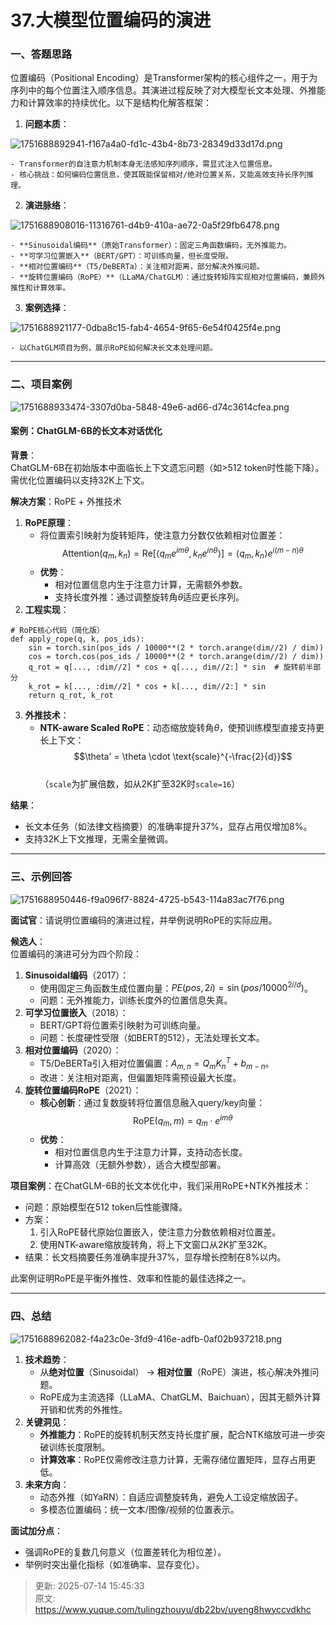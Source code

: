 # 37.大模型位置编码的演进

### 一、答题思路
位置编码（Positional Encoding）是Transformer架构的核心组件之一，用于为序列中的每个位置注入顺序信息。其演进过程反映了对大模型长文本处理、外推能力和计算效率的持续优化。以下是结构化解答框架：

1. **问题本质**：

![1751688892941-f167a4a0-fd1c-43b4-8b73-28349d33d17d.png](./img/3BkqYYQbGxkqAxhW/1751688892941-f167a4a0-fd1c-43b4-8b73-28349d33d17d-709151.png)

    - Transformer的自注意力机制本身无法感知序列顺序，需显式注入位置信息。 
    - 核心挑战：如何编码位置信息，使其既能保留相对/绝对位置关系，又能高效支持长序列推理。
2. **演进脉络**：

![1751688908016-11316761-d4b9-410a-ae72-0a5f29fb6478.png](./img/3BkqYYQbGxkqAxhW/1751688908016-11316761-d4b9-410a-ae72-0a5f29fb6478-583278.png)

    - **Sinusoidal编码**（原始Transformer）：固定三角函数编码，无外推能力。
    - **可学习位置嵌入**（BERT/GPT）：可训练向量，但长度受限。
    - **相对位置编码**（T5/DeBERTa）：关注相对距离，部分解决外推问题。
    - **旋转位置编码（RoPE）**（LLaMA/ChatGLM）：通过旋转矩阵实现相对位置编码，兼顾外推性和计算效率。 
3. **案例选择**：

![1751688921177-0dba8c15-fab4-4654-9f65-6e54f0425f4e.png](./img/3BkqYYQbGxkqAxhW/1751688921177-0dba8c15-fab4-4654-9f65-6e54f0425f4e-182749.png)

    - 以ChatGLM项目为例，展示RoPE如何解决长文本处理问题。

---

### 二、项目案例
![1751688933474-3307d0ba-5848-49e6-ad66-d74c3614cfea.png](./img/3BkqYYQbGxkqAxhW/1751688933474-3307d0ba-5848-49e6-ad66-d74c3614cfea-197237.png)

#### **案例：ChatGLM-6B的长文本对话优化**
**背景**：  
ChatGLM-6B在初始版本中面临长上下文遗忘问题（如>512 token时性能下降）。需优化位置编码以支持32K上下文。

**解决方案**：RoPE + 外推技术

1. **RoPE原理**：
    - 将位置索引映射为旋转矩阵，使注意力分数仅依赖相对位置差：  
$$\text{Attention}(q_m, k_n) = \text{Re}[\langle q_m e^{im\theta}, k_n e^{in\theta} \rangle] = \langle q_m, k_n \rangle e^{i(m-n)\theta}$$
    - **优势**： 
        * 相对位置信息内生于注意力计算，无需额外参数。
        * 支持长度外推：通过调整旋转角$\theta$适应更长序列。
2. **工程实现**：

```plain
# RoPE核心代码（简化版）  
def apply_rope(q, k, pos_ids):  
    sin = torch.sin(pos_ids / 10000**(2 * torch.arange(dim//2) / dim))  
    cos = torch.cos(pos_ids / 10000**(2 * torch.arange(dim//2) / dim))  
    q_rot = q[..., :dim//2] * cos + q[..., dim//2:] * sin  # 旋转前半部分  
    k_rot = k[..., :dim//2] * cos + k[..., dim//2:] * sin  
    return q_rot, k_rot
```

3. **外推技术**：
    - **NTK-aware Scaled RoPE**：动态缩放旋转角$\theta$，使预训练模型直接支持更长上下文：  
$$\theta' = \theta \cdot \text{scale}^{-\frac{2}{d}}$$  
（`scale`为扩展倍数，如从2K扩至32K时`scale=16`）

**结果**：

+ 长文本任务（如法律文档摘要）的准确率提升37%，显存占用仅增加8%。
+ 支持32K上下文推理，无需全量微调。

---

### 三、示例回答
![1751688950446-f9a096f7-8824-4725-b543-114a83ac7f76.png](./img/3BkqYYQbGxkqAxhW/1751688950446-f9a096f7-8824-4725-b543-114a83ac7f76-781965.png)

**面试官**：请说明位置编码的演进过程，并举例说明RoPE的实际应用。 

**候选人**：  
位置编码的演进可分为四个阶段：

1. **Sinusoidal编码**（2017）： 
    - 使用固定三角函数生成位置向量：$PE(pos, 2i)=\sin(pos/10000^{2i/d})$。 
    - 问题：无外推能力，训练长度外的位置信息失真。 
2. **可学习位置嵌入**（2018）： 
    - BERT/GPT将位置索引映射为可训练向量。
    - 问题：长度硬性受限（如BERT的512），无法处理长文本。
3. **相对位置编码**（2020）： 
    - T5/DeBERTa引入相对位置偏置：$A_{m,n} = Q_m K_n^T + b_{m-n}$。
    - 改进：关注相对距离，但偏置矩阵需预设最大长度。
4. **旋转位置编码RoPE**（2021）： 
    - **核心创新**：通过复数旋转将位置信息融入query/key向量：  
$$\text{RoPE}(q_m, m) = q_m \cdot e^{im\theta}$$
    - **优势**： 
        * 相对位置信息内生于注意力计算，支持动态长度。
        * 计算高效（无额外参数），适合大模型部署。

**项目案例**：在ChatGLM-6B的长文本优化中，我们采用RoPE+NTK外推技术：

+ 问题：原始模型在512 token后性能骤降。
+ 方案： 
    1. 引入RoPE替代原始位置嵌入，使注意力分数依赖相对位置差。 
    2. 使用NTK-aware缩放旋转角，将上下文窗口从2K扩至32K。
+ 结果：长文档摘要任务准确率提升37%，显存增长控制在8%以内。

此案例证明RoPE是平衡外推性、效率和性能的最佳选择之一。

---

### 四、总结
![1751688962082-f4a23c0e-3fd9-416e-adfb-0af02b937218.png](./img/3BkqYYQbGxkqAxhW/1751688962082-f4a23c0e-3fd9-416e-adfb-0af02b937218-222230.png)

1. **技术趋势**：
    - 从**绝对位置**（Sinusoidal） → **相对位置**（RoPE）演进，核心解决外推问题。
    - RoPE成为主流选择（LLaMA、ChatGLM、Baichuan），因其无额外计算开销和优秀的外推性。
2. **关键洞见**：
    - **外推能力**：RoPE的旋转机制天然支持长度扩展，配合NTK缩放可进一步突破训练长度限制。
    - **计算效率**：RoPE仅需修改注意力计算，无需存储位置矩阵，显存占用更低。
3. **未来方向**：
    - 动态外推（如YaRN）：自适应调整旋转角，避免人工设定缩放因子。
    - 多模态位置编码：统一文本/图像/视频的位置表示。

**面试加分点**：

+ 强调RoPE的复数几何意义（位置差转化为相位差）。
+ 举例时突出量化指标（如准确率、显存变化）。



> 更新: 2025-07-14 15:45:33  
> 原文: <https://www.yuque.com/tulingzhouyu/db22bv/uyeng8hwyccvdkhc>